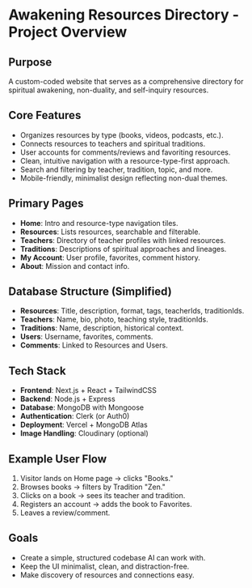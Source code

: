 # Awakening Resources Directory - Project Overview

## Purpose
A custom-coded website that serves as a comprehensive directory for spiritual awakening, non-duality, and self-inquiry resources.

## Core Features
- Organizes resources by type (books, videos, podcasts, etc.).
- Connects resources to teachers and spiritual traditions.
- User accounts for comments/reviews and favoriting resources.
- Clean, intuitive navigation with a resource-type-first approach.
- Search and filtering by teacher, tradition, topic, and more.
- Mobile-friendly, minimalist design reflecting non-dual themes.

## Primary Pages
- **Home**: Intro and resource-type navigation tiles.
- **Resources**: Lists resources, searchable and filterable.
- **Teachers**: Directory of teacher profiles with linked resources.
- **Traditions**: Descriptions of spiritual approaches and lineages.
- **My Account**: User profile, favorites, comment history.
- **About**: Mission and contact info.

## Database Structure (Simplified)
- **Resources**: Title, description, format, tags, teacherIds, traditionIds.
- **Teachers**: Name, bio, photo, teaching style, traditionIds.
- **Traditions**: Name, description, historical context.
- **Users**: Username, favorites, comments.
- **Comments**: Linked to Resources and Users.

## Tech Stack
- **Frontend**: Next.js + React + TailwindCSS
- **Backend**: Node.js + Express
- **Database**: MongoDB with Mongoose
- **Authentication**: Clerk (or Auth0)
- **Deployment**: Vercel + MongoDB Atlas
- **Image Handling**: Cloudinary (optional)

## Example User Flow
1. Visitor lands on Home page → clicks "Books."
2. Browses books → filters by Tradition "Zen."
3. Clicks on a book → sees its teacher and tradition.
4. Registers an account → adds the book to Favorites.
5. Leaves a review/comment.

## Goals
- Create a simple, structured codebase AI can work with.
- Keep the UI minimalist, clean, and distraction-free.
- Make discovery of resources and connections easy.
